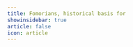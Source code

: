 ```yaml
---
title: Fomorians, historical basis for 
showinsidebar: true 
article: false 
icon: article 
---
```

